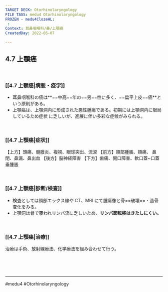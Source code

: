 ```yaml
---
TARGET DECK: Otorhinolaryngology
FILE TAGS: medu4 Otorhinolaryngology
FROZEN - medu4ClozeHL:
 : 
Context: 耳鼻咽喉科/鼻/上顎癌
CreatedDay: 2022-05-07

---
```


## 4.7 上顎癌

<br>

### [[4.7 上顎癌|病態・疫学]]
* 耳鼻咽喉科の癌は**==中高==年の==男==性に多く、==扁平上皮==癌**という原則がある。
* 上顎癌は、上顎洞内に形成された悪性腫瘍である。初期には上顎洞内に限局しているため症状 に乏しいが、進展に伴い多彩な症候がみられる。
<!--ID: 1651896783740-->




<br>

### [[4.7 上顎癌|症状]]
【上方】頭痛、髄膜炎、複視、眼球突出、流涙
【前方】頬部腫脹、頬痛、 鼻閉、鼻漏、鼻出血
【後方】脳神経障害 
【下方】歯痛、開口障害、軟口蓋~口蓋垂腫脹


<br>

### [[4.7 上顎癌|診断/検査]]
* 検査としては頭部エックス線や CT、MRI にて腫瘍像と骨==破壊==・造骨変化をみる。
* 上顎洞は骨で覆われリンパ流に乏しいため、**リンパ節転移はきたしにくい。**
<!--ID: 1651896783749-->




<br>

### [[4.7 上顎癌|治療]]
治療は手術、放射線療法、化学療法を組み合わせて行う。



<br><br><br>

---
#medu4 #Otorhinolaryngology 